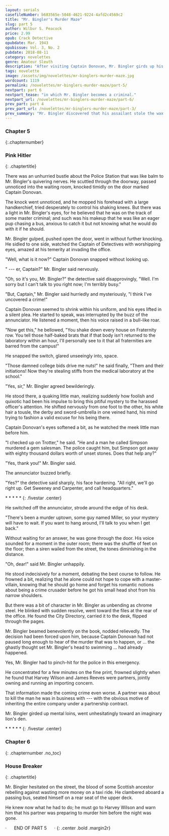 ```yaml
---
layout: serials
casefileNumber: b683565e-5048-4621-9224-4afd2c4569c2
title: "Mr. Bingler's Murder Maze"
slug: part 5
author: Wilbur S. Peacock
price: 2.99
opub: Crack Detective
opubdate: Mar. 1943
opubissue: Vol. 3, No. 2
pubdate: 2018-08-11 
category: novelettes 
genre: Amateur Sleuth
description: "After visiting Captain Donovan, Mr. Bingler girds up his mental loins and pinch hits for the police to stop a murder."
tags: novelette 
image: /assets/img/novelettes/mr-binglers-murder-maze.jpg
wordcount: 1119
permalink: /novelettes/mr-binglers-murder-maze/part-5/
nextpart: part 6
nextpart_tease: "in which Mr. Bingler becomes a criminal."
nextpart_url: /novelettes/mr-binglers-murder-maze/part-6/
prev_part: part 4
prev_part_url: /novelettes/mr-binglers-murder-maze/part-3/
prev_summary: "Mr. Bingler discovered that his assailant stole the wax death mask but finds a clue to its maker, then makes his way to the Wax Museum to learn what possible connection there might be between the wax mask and murder."
---
```


### Chapter 5
{:.chapternumber}

### Pink Hitler
{: .chaptertitle}

<span class="firstcharacter">T</span>here was an unhurried bustle about the Police Station that was like balm to Mr. Bingler's quivering nerves. He scuttled through the doorway, passed unnoticed into the waiting room, knocked timidly on the door marked Captain Donovan.

The knock went unnoticed, and he mopped his forehead with a large handkerchief, tried desperately to control his shaking knees. But there was a light in Mr. Bingler's eyes, for he believed that he was on the track of some master criminal; and such was his makeup that he was like an eager pup chasing a bus, anxious to catch it but not knowing what he would do with it if he should.

Mr. Bingler gulped, pushed open the door, went in without further knocking. He sidled to one side, watched the Captain of Detectives with worshipping eyes, amazed at his temerity at invading the office.

"Well, what is it now?" Captain Donovan snapped without looking up.

" --- er, Captain?" Mr. Bingler said nervously.

"Oh, so it's you, Mr. Bingler?" the detective said disapprovingly, "Well. I'm sorry but I can't talk to you right now; I'm terribly busy."

"But, Captain," Mr. Bingler said hurriedly and mysteriously, "I think I've uncovered a crime!"

Captain Donovan seemed to shrink within his uniform, and his eyes lifted in a silent plea. He started to speak, was interrupted by the buzz of the annunciator. He listened a moment, then his voice raised in a bull-like roar.

"Now get this," he bellowed, "You shake down every house on Fraternity row. You tell those half-baked brats that if that body isn't returned to the laboratory within an hour, I'll personally see to it that all fraternities are barred from the campus!"

He snapped the switch, glared unseeingly into, space.

"Those damned college bids drive me nuts!" he said finally, "Them and their initiations! Now they're stealing stiffs from the medical laboratory at the school."

"Yes, sir," Mr. Bingler agreed bewilderingly.

He stood there, a quaking little man, realizing suddenly how foolish and quixotic had been his impulse to bring this pitiful mystery to the harassed officer's attention. He shifted nervously from one foot to the other, his white hair a tousle, the derby and sword-umbrella in one veined hand, his mind trying to fashion a valid excuse for his being there.

Captain Donovan's eyes softened a bit, as he watched the meek little man before him.

"I checked up on Trotter," he said. "He and a man he called Simpson murdered a gem salesman. The police caught him, but Simpson got away with eighty thousand dollars worth of unset stones. Does that help any?"

"Yes, thank you!" Mr. Bingler said.

The annunciator buzzed briefly.

"Yes?" the detective said sharply, his face hardening. "All right, we'll go right up. Get Sweeney and Carpenter, and call headquarters."

\*   \*   \*   \*   \*
{: .fivestar .center}

He switched off the annunciator, strode around the edge of his desk.

"There's been a murder uptown, some guy named Miller, so your mystery will have to wait. If you want to hang around, I'll talk to you when I get back."

Without waiting for an answer, he was gone through the door. His voice sounded for a moment in the outer room; there was the shuffle of feet on the floor; then a siren wailed from the street, the tones diminishing in the distance.

"Oh, dear!" said Mr. Bingler unhappily.

He stood indecisively for a moment, debating the best course to follow. He frowned a bit, realizing that he alone could not hope to cope with a master-villain, knowing that he should go home and forget his romantic notions about being a crime crusader before he got his small head shot from his narrow shoulders.

But there was a bit of character in Mr. Bingler as unbending as chrome steel. He blinked with sudden resolve, went toward the files at the rear of the office. He found the City Directory, carried it to the desk, flipped through the pages.

Mr. Bingler beamed benevolently on the book, nodded relievedly. The decision had been forced upon him, because Captain Donovan had not paused long enough to hear of the murder that was to happen, or ... the ghastly thought set Mr. Bingler's head to swimming ... had already happened.

Yes, Mr. Bingler had to pinch-hit for the police in this emergency.

He concentrated for a few minutes on the fine print, frowned slightly when he found that Harvey Wilson and James Reeves were partners, jointly owning and running an importing concern.

That information made the coming crime even worse. A partner was about to kill the man he was in business with --- with the obvious motive of inheriting the entire company under a partnership contract.

Mr. Bingler girded up mental loins, went unhesitatingly toward an imaginary lion's den.


\*   \*   \*   \*   \*
{: .fivestar .center}

### Chapter 6
{: .chapternumber .no_toc}

### House Breaker
{: .chaptertitle}

Mr. Bingler hesitated on the street, the blood of some Scottish ancestor rebelling against wasting more money on a taxi ride. He clambered aboard a passing bus, seated himself on a rear seat of the upper deck.

He knew now what he had to do; he must go to Harvey Wilson and warn him that his partner was preparing to murder him before the night was gone.

&middot;&nbsp;&nbsp;&nbsp;&nbsp;&nbsp;&nbsp;END OF PART 5&nbsp;&nbsp;&nbsp;&nbsp;&nbsp;&nbsp;&middot;
{: .center .bold .margin2r}